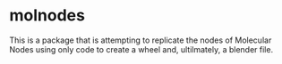 # molnodes

This is a package that is attempting to replicate the nodes of Molecular Nodes using only code
to create a wheel and, ultilmately, a blender file.

